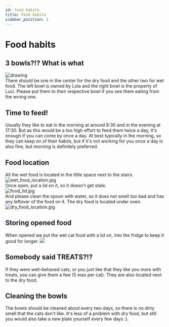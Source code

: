 ```yaml
---
id: food_habits
title: Food habits
sidebar_position: 2
---
```


# Food habits

## 3 bowls?!? What is what
![drawing](/img/food_bowls_empty.jpg)  
There should be one in the center for the dry food and the other two for wet food.
The left bowl is owned by Lola and the right bowl is the property of Luci.
Please put them to their respective bowl if you see them eating from the wrong one.

## Time to feed!
Usually they like to eat in the morning at around 8:30 and in the evening at 17:30.
But as this would be a too high effort to feed them twice a day, it's enough if you can come by once a day.
At best typically in the morning, so they can keep on of their habits, but if it's not working for you once a day is also fine, but morning is definitely preferred.

## Food location
All the wet food is located in the little space next to the stairs.  
![wet_food_location.jpg](/img/wet_food_location.jpg)  
Once open, put a lid on it, so it doesn't get stale.  
![food_lid.jpg](/img/food_lid.jpg)  
And please clean the spoon with water, so it does not smell too bad and has any leftover of the food on it.
The dry food is located under oven. 
![dry_food_location.jpg](/img/dry_food_location.jpg)  

## Storing opened food
When opened we put the wet cat food with a lid on, into the fridge to keep it good for longer.
![](/img/fridge_with_wet_food.jpg)


<!-- ## FOOD!
Wet food should be mixed with warm water if it's coming from the fridge, as cold food is not good for the cats stomach.
Mix some super hot water and a few tablespoons (4-6) of wet food so the food has a proper temperature to not be too harsh on the kitties stomach.
Please check before leaving that dry food is always filled to the maximum in the center feeding bowl. -->

## Somebody said TREATS?!?
If they were well-behaved cats, or you just like that they like you more with treats, you can give them a few (5 max per cat).
They are also located next to the dry food.

## Cleaning the bowls
The bowls should be cleaned about every two days, so there is no dirty smell that the cats don't like.
It's less of a problem with dry food, but still you would also take a new plate yourself every few days :).
